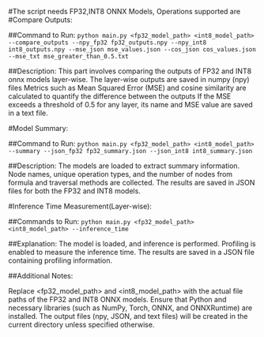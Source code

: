 #The script needs FP32,INT8 ONNX Models, Operations supported are
#Compare Outputs:

##Command to Run:
```python main.py <fp32_model_path> <int8_model_path> --compare_outputs --npy_fp32 fp32_outputs.npy --npy_int8 int8_outputs.npy --mse_json mse_values.json --cos_json cos_values.json --mse_txt mse_greater_than_0.5.txt```


##Description: 
This part involves comparing the outputs of FP32 and INT8 onnx models layer-wise. 
The layer-wise outputs are saved in numpy (npy) files
Metrics such as Mean Squared Error (MSE) and cosine similarity are calculated to quantify the difference between the outputs
If the MSE exceeds a threshold of 0.5 for any layer, its name and MSE value are saved in a text file.


#Model Summary:


##Command to Run:
```python main.py <fp32_model_path> <int8_model_path> --summary --json_fp32 fp32_summary.json --json_int8 int8_summary.json```

##Description: 
The models are loaded to extract summary information.
Node names, unique operation types, and the number of nodes from formula and traversal methods are collected.
The results are saved in JSON files for both the FP32 and INT8 models.

#Inference Time Measurement(Layer-wise):


##Commands to Run:
```python main.py <fp32_model_path> <int8_model_path> --inference_time```

##Explanation:
The model is loaded, and inference is performed.
Profiling is enabled to measure the inference time.
The results are saved in a JSON file containing profiling information.

##Additional Notes:

Replace <fp32_model_path> and <int8_model_path> with the actual file paths of the FP32 and INT8 ONNX models.
Ensure that Python and necessary libraries (such as NumPy, Torch, ONNX, and ONNXRuntime) are installed.
The output files (npy, JSON, and text files) will be created in the current directory unless specified otherwise.
